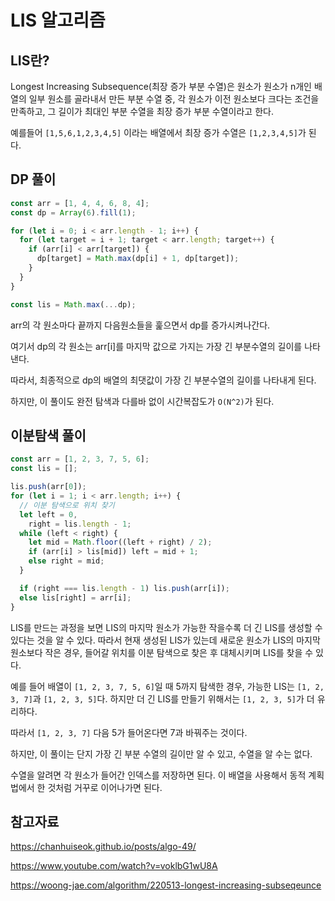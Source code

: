 # LIS 알고리즘

## LIS란?

Longest Increasing Subsequence(최장 증가 부분 수열)은 원소가 원소가 n개인 배열의 일부 원소를 골라내서 만든 부분 수열 중, 각 원소가 이전 원소보다 크다는 조건을 만족하고, 그 길이가 최대인 부분 수열을 최장 증가 부분 수열이라고 한다.

예를들어 `[1,5,6,1,2,3,4,5]` 이라는 배열에서 최장 증가 수열은 `[1,2,3,4,5]`가 된다.

## DP 풀이

```js
const arr = [1, 4, 4, 6, 8, 4];
const dp = Array(6).fill(1);

for (let i = 0; i < arr.length - 1; i++) {
  for (let target = i + 1; target < arr.length; target++) {
    if (arr[i] < arr[target]) {
      dp[target] = Math.max(dp[i] + 1, dp[target]);
    }
  }
}

const lis = Math.max(...dp);
```

arr의 각 원소마다 끝까지 다음원소들을 훑으면서 dp를 증가시켜나간다.

여기서 dp의 각 원소는 arr[i]를 마지막 값으로 가지는 가장 긴 부분수열의 길이를 나타낸다.

따라서, 최종적으로 dp의 배열의 최댓값이 가장 긴 부분수열의 길이를 나타내게 된다.

하지만, 이 풀이도 완전 탐색과 다를바 없이 시간복잡도가 `O(N^2)`가 된다.

## 이분탐색 풀이

```js
const arr = [1, 2, 3, 7, 5, 6];
const lis = [];

lis.push(arr[0]);
for (let i = 1; i < arr.length; i++) {
  // 이분 탐색으로 위치 찾기
  let left = 0,
    right = lis.length - 1;
  while (left < right) {
    let mid = Math.floor((left + right) / 2);
    if (arr[i] > lis[mid]) left = mid + 1;
    else right = mid;
  }

  if (right === lis.length - 1) lis.push(arr[i]);
  else lis[right] = arr[i];
}
```

LIS를 만드는 과정을 보면 LIS의 마지막 원소가 가능한 작을수록 더 긴 LIS를 생성할 수 있다는 것을 알 수 있다. 따라서 현재 생성된 LIS가 있는데 새로운 원소가 LIS의 마지막 원소보다 작은 경우, 들어갈 위치를 이분 탐색으로 찾은 후 대체시키며 LIS를 찾을 수 있다.

예를 들어 배열이 `[1, 2, 3, 7, 5, 6]`일 때 5까지 탐색한 경우, 가능한 LIS는 `[1, 2, 3, 7]`과 `[1, 2, 3, 5]`다. 하지만 더 긴 LIS를 만들기 위해서는 `[1, 2, 3, 5]`가 더 유리하다.

따라서 `[1, 2, 3, 7]` 다음 5가 들어온다면 7과 바꿔주는 것이다.

하지만, 이 풀이는 단지 가장 긴 부분 수열의 길이만 알 수 있고, 수열을 알 수는 없다.

수열을 알려면 각 원소가 들어간 인덱스를 저장하면 된다. 이 배열을 사용해서 동적 계획법에서 한 것처럼 거꾸로 이어나가면 된다.

## 참고자료

https://chanhuiseok.github.io/posts/algo-49/

https://www.youtube.com/watch?v=voklbG1wU8A

https://woong-jae.com/algorithm/220513-longest-increasing-subseqeunce
